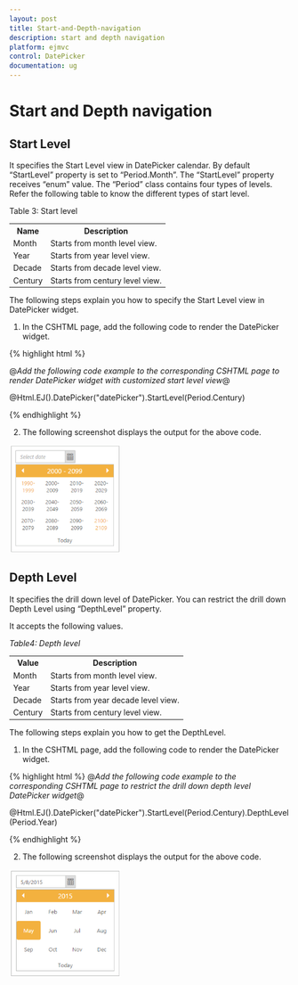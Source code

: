 ```yaml
---
layout: post
title: Start-and-Depth-navigation
description: start and depth navigation
platform: ejmvc
control: DatePicker
documentation: ug
---
```


# Start and Depth navigation

## Start Level

It specifies the Start Level view in DatePicker calendar. By default “StartLevel” property is set to “Period.Month”. The “StartLevel” property receives “enum” value. The “Period” class contains four types of levels. Refer the following table to know the different types of start level.

Table 3: Start level

<table>
<tr>
<th>
Name </th><th>
Description</th></tr>
<tr>
<td>
Month</td><td>
Starts from month level view.</td></tr>
<tr>
<td>
Year</td><td>
Starts from year level view.</td></tr>
<tr>
<td>
Decade</td><td>
Starts from decade level view.</td></tr>
<tr>
<td>
Century</td><td>
Starts from century level view.</td></tr>
</table>


The following steps explain you how to specify the Start Level view in DatePicker widget.

1. In the CSHTML page, add the following code to render the DatePicker widget.


{% highlight html %}

@*Add the following code example to the corresponding CSHTML page to render DatePicker widget with customized start level view*@

@Html.EJ().DatePicker("datePicker").StartLevel(Period.Century)

{% endhighlight %}

2. The following screenshot displays the output for the above code.

![](Start-and-Depth-navigation_images/Start-and-Depth-navigation_img1.png)

## Depth Level

It specifies the drill down level of DatePicker. You can restrict the drill down Depth Level using “DepthLevel” property. 

It accepts the following values. 

_Table4: Depth level_

<table>
<tr>
<th>
Value</th><th>
Description</th></tr>
<tr>
<td>
Month</td><td>
Starts from month level view.</td></tr>
<tr>
<td>
Year</td><td>
Starts from year level view.</td></tr>
<tr>
<td>
Decade</td><td>
Starts from year decade level view.</td></tr>
<tr>
<td>
Century</td><td>
Starts from century level view. </td></tr>
</table>


The following steps explain you how to get the DepthLevel.

1. In the CSHTML page, add the following code to render the DatePicker widget.


{% highlight html %}
@*Add the following code example to the corresponding CSHTML page to restrict the drill down depth level DatePicker widget*@

@Html.EJ().DatePicker("datePicker").StartLevel(Period.Century).DepthLevel(Period.Year)


{% endhighlight %}

2. The following screenshot displays the output for the above code.

![](Start-and-Depth-navigation_images/Start-and-Depth-navigation_img2.png)


